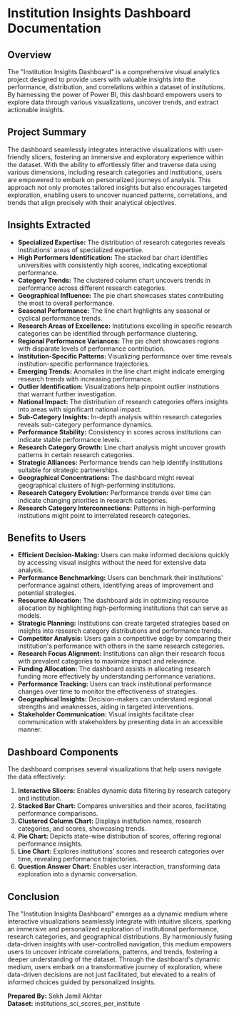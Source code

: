 # Institution Insights Dashboard Documentation

## Overview
The "Institution Insights Dashboard" is a comprehensive visual analytics project designed to provide users with valuable insights into the performance, distribution, and correlations within a dataset of institutions. By harnessing the power of Power BI, this dashboard empowers users to explore data through various visualizations, uncover trends, and extract actionable insights.

## Project Summary
The dashboard seamlessly integrates interactive visualizations with user-friendly slicers, fostering an immersive and exploratory experience within the dataset. With the ability to effortlessly filter and traverse data using various dimensions, including research categories and institutions, users are empowered to embark on personalized journeys of analysis. This approach not only promotes tailored insights but also encourages targeted exploration, enabling users to uncover nuanced patterns, correlations, and trends that align precisely with their analytical objectives.

## Insights Extracted
- **Specialized Expertise:** The distribution of research categories reveals institutions' areas of specialized expertise.
- **High Performers Identification:** The stacked bar chart identifies universities with consistently high scores, indicating exceptional performance.
- **Category Trends:** The clustered column chart uncovers trends in performance across different research categories.
- **Geographical Influence:** The pie chart showcases states contributing the most to overall performance.
- **Seasonal Performance:** The line chart highlights any seasonal or cyclical performance trends.
- **Research Areas of Excellence:** Institutions excelling in specific research categories can be identified through performance clustering.
- **Regional Performance Variances:** The pie chart showcases regions with disparate levels of performance contribution.
- **Institution-Specific Patterns:** Visualizing performance over time reveals institution-specific performance trajectories.
- **Emerging Trends:** Anomalies in the line chart might indicate emerging research trends with increasing performance.
- **Outlier Identification:** Visualizations help pinpoint outlier institutions that warrant further investigation.
- **National Impact:** The distribution of research categories offers insights into areas with significant national impact.
- **Sub-Category Insights:** In-depth analysis within research categories reveals sub-category performance dynamics.
- **Performance Stability:** Consistency in scores across institutions can indicate stable performance levels.
- **Research Category Growth:** Line chart analysis might uncover growth patterns in certain research categories.
- **Strategic Alliances:** Performance trends can help identify institutions suitable for strategic partnerships.
- **Geographical Concentrations:** The dashboard might reveal geographical clusters of high-performing institutions.
- **Research Category Evolution:** Performance trends over time can indicate changing priorities in research categories.
- **Research Category Interconnections:** Patterns in high-performing institutions might point to interrelated research categories.

## Benefits to Users
- **Efficient Decision-Making:** Users can make informed decisions quickly by accessing visual insights without the need for extensive data analysis.
- **Performance Benchmarking:** Users can benchmark their institutions' performance against others, identifying areas of improvement and potential strategies.
- **Resource Allocation:** The dashboard aids in optimizing resource allocation by highlighting high-performing institutions that can serve as models.
- **Strategic Planning:** Institutions can create targeted strategies based on insights into research category distributions and performance trends.
- **Competitor Analysis:** Users gain a competitive edge by comparing their institution's performance with others in the same research categories.
- **Research Focus Alignment:** Institutions can align their research focus with prevalent categories to maximize impact and relevance.
- **Funding Allocation:** The dashboard assists in allocating research funding more effectively by understanding performance variations.
- **Performance Tracking:** Users can track institutional performance changes over time to monitor the effectiveness of strategies.
- **Geographical Insights:** Decision-makers can understand regional strengths and weaknesses, aiding in targeted interventions.
- **Stakeholder Communication:** Visual insights facilitate clear communication with stakeholders by presenting data in an accessible manner.

## Dashboard Components
The dashboard comprises several visualizations that help users navigate the data effectively:

1. **Interactive Slicers:** Enables dynamic data filtering by research category and institution.
2. **Stacked Bar Chart:** Compares universities and their scores, facilitating performance comparisons.
3. **Clustered Column Chart:** Displays institution names, research categories, and scores, showcasing trends.
4. **Pie Chart:** Depicts state-wise distribution of scores, offering regional performance insights.
5. **Line Chart:** Explores institutions' scores and research categories over time, revealing performance trajectories.
6. **Question Answer Chart:** Enables user interaction, transforming data exploration into a dynamic conversation.

## Conclusion
The "Institution Insights Dashboard" emerges as a dynamic medium where interactive visualizations seamlessly integrate with intuitive slicers, sparking an immersive and personalized exploration of institutional performance, research categories, and geographical distributions. By harmoniously fusing data-driven insights with user-controlled navigation, this medium empowers users to uncover intricate correlations, patterns, and trends, fostering a deeper understanding of the dataset. Through the dashboard's dynamic medium, users embark on a transformative journey of exploration, where data-driven decisions are not just facilitated, but elevated to a realm of informed choices guided by personalized insights.

**Prepared By:** Sekh Jamil Akhtar  
**Dataset:** institutions_sci_scores_per_institute
